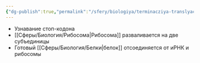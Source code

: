 ```yaml
---
{"dg-publish":true,"permalink":"/sfery/biologiya/terminacziya-translyaczii/","tags":["Общаябиология"]}
---
```


- Узнавание стоп-кодона
- [[Сферы/Биология/Рибосома\|Рибосома]] разваливается на две субъединицы
- Готовый [[Сферы/Биология/Белки\|белок]] отсоединяется от иРНК и рибосомы